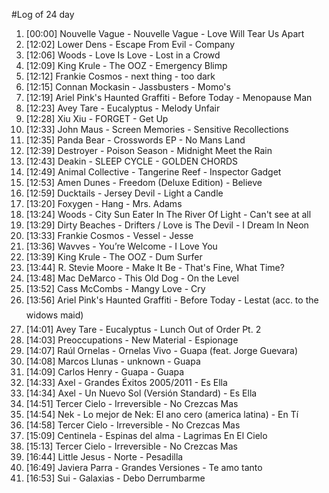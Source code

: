 #Log of 24 day

1. [00:00] Nouvelle Vague - Nouvelle Vague - Love Will Tear Us Apart
1. [12:02] Lower Dens - Escape From Evil - Company
1. [12:06] Woods - Love Is Love - Lost in a Crowd
1. [12:09] King Krule - The OOZ - Emergency Blimp
1. [12:12] Frankie Cosmos - next thing - too dark
1. [12:15] Connan Mockasin - Jassbusters - Momo's
1. [12:19] Ariel Pink's Haunted Graffiti - Before Today - Menopause Man
1. [12:23] Avey Tare - Eucalyptus - Melody Unfair
1. [12:28] Xiu Xiu - FORGET - Get Up
1. [12:33] John Maus - Screen Memories - Sensitive Recollections
1. [12:35] Panda Bear - Crosswords EP - No Mans Land
1. [12:39] Destroyer - Poison Season - Midnight Meet the Rain
1. [12:43] Deakin - SLEEP CYCLE - GOLDEN CHORDS
1. [12:49] Animal Collective - Tangerine Reef - Inspector Gadget
1. [12:53] Amen Dunes - Freedom (Deluxe Edition) - Believe
1. [12:59] Ducktails - Jersey Devil - Light a Candle
1. [13:20] Foxygen - Hang - Mrs. Adams
1. [13:24] Woods - City Sun Eater In The River Of Light - Can't see at all
1. [13:29] Dirty Beaches - Drifters / Love is The Devil - I Dream In Neon
1. [13:33] Frankie Cosmos - Vessel - Jesse
1. [13:36] Wavves - You’re Welcome - I Love You
1. [13:39] King Krule - The OOZ - Dum Surfer
1. [13:44] R. Stevie Moore - Make It Be - That's Fine, What Time?
1. [13:48] Mac DeMarco - This Old Dog - On the Level
1. [13:52] Cass McCombs - Mangy Love - Cry
1. [13:56] Ariel Pink's Haunted Graffiti - Before Today - Lestat (acc. to the widows maid)
1. [14:01] Avey Tare - Eucalyptus - Lunch Out of Order Pt. 2
1. [14:03] Preoccupations - New Material - Espionage
1. [14:07] Raúl Ornelas - Ornelas Vivo - Guapa (feat. Jorge Guevara)
1. [14:08] Marcos Llunas - unknown - Guapa
1. [14:09] Carlos Henry - Guapa - Guapa
1. [14:33] Axel - Grandes Éxitos 2005/2011 - Es Ella
1. [14:34] Axel - Un Nuevo Sol (Versión Standard) - Es Ella
1. [14:51] Tercer Cielo - Irreversible - No Crezcas Mas
1. [14:54] Nek - Lo mejor de Nek: El ano cero (america latina) - En Tí
1. [14:58] Tercer Cielo - Irreversible - No Crezcas Mas
1. [15:09] Centinela - Espinas del alma - Lagrimas En El Cielo
1. [15:13] Tercer Cielo - Irreversible - No Crezcas Mas
1. [16:44] Little Jesus - Norte - Pesadilla
1. [16:49] Javiera Parra - Grandes Versiones - Te amo tanto
1. [16:53] Sui - Galaxias - Debo Derrumbarme
